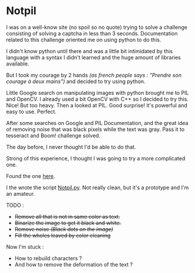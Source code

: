 # Notpil

I was on a well-know site (no spoil so no quote) trying to solve a challenge
consisting of solving a captcha in less than 3 seconds.
Documentation related to this challenge oriented me on using python to do this.

I didn't know python until there and was a little bit intimidated by this language
with a syntax I didn't learned and the huge amount of libraries available.

But I took my courage by 2 hands *(as french people says : "Prendre son courage à deux mains")* and decided to try using python.

Little Google search on manipulating images with python brought me to PIL and OpenCV.
I already used a bit OpenCV with C++ so I decided to try this. Nice! But too heavy.
Then a looked at PIL. Good surprise! it's powerful and easy to use. Perfect.

After some searches on Google and PIL Documentation, and the great idea of removing noise that was black pixels while the text was gray. Pass it to tesseract and Boom! challenge solved.

The day before, I never thought I'd be able to do that.

Strong of this experience, I thought I was going to try a more complicated one.

Found the one [here](images/securimage.png).

I the wrote the script [Notpil.py](notpil.py).
Not really clean, but it's a prototype and I'm an amateur.

TODO :
+ ~~Remove all that is not in same color as text.~~
+ ~~Binarize the image to get it black and white.~~
+ ~~Remove noise *(Black dots on the image)*~~
+ ~~Fill the wholes leaved by color cleaning~~

Now I'm stuck :
+ How to rebuild characters ?
+ And how to remove the deformation of the text ?

